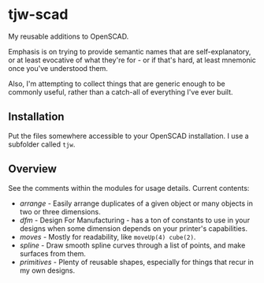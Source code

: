 # tjw-scad
My reusable additions to OpenSCAD.

Emphasis is on trying to provide semantic names that are self-explanatory, or at least evocative of what they're for - or if that's hard, at least mnemonic once you've understood them.

Also, I'm attempting to collect things that are generic enough to be commonly useful, rather than a catch-all of everything I've ever built.

## Installation 
Put the files somewhere accessible to your OpenSCAD installation.  I use a subfolder called `tjw`.

## Overview
See the comments within the modules for usage details.  Current contents:

* *arrange* - Easily arrange duplicates of a given object or many objects in two or three dimensions.
* *dfm* - Design For Manufacturing - has a ton of constants to use in your designs when some dimension depends on your printer's capabilities.
* *moves* - Mostly for readability, like `moveUp(4) cube(2)`.
* *spline* - Draw smooth spline curves through a list of points, and make surfaces from them.
* *primitives* - Plenty of reusable shapes, especially for things that recur in my own designs.
